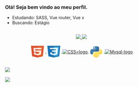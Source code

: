 ### Olá! Seja bem vindo ao meu perfil.

- Estudando: SASS, Vue router, Vue x
- Buscando: Estágio

##

<div align="center">
  <a href="https://github.com/JV1T0R">
  <img height="180em" src="https://github-readme-stats.vercel.app/api?username=JV1T0R&show_icons=true&theme=blueberry&include_all_commits=true&count_private=true"/>
  <img height="180em" src="https://github-readme-stats.vercel.app/api/top-langs/?username=JV1T0R&layout=compact&langs_count=7&theme=blueberry"/>
</div>

<div align="center" style="display: inline_block"><br>
  <img align="center" alt="HTML-logo" height="40" width="50" src="https://raw.githubusercontent.com/devicons/devicon/master/icons/html5/html5-original.svg">
  <img align="center" alt="CSS=logo" height="40" width="50" src="https://raw.githubusercontent.com/devicons/devicon/master/icons/css3/css3-original.svg">
  <img align="center" alt="CSS=logo" height="40" width="50" src="https://cdn.jsdelivr.net/gh/devicons/devicon/icons/sass/sass-original.svg">
  <img align="center" alt="Python-logo" height="45" width="50" src="https://raw.githubusercontent.com/devicons/devicon/master/icons/python/python-original.svg">
  <img align="center" alt="Mysql-logo" height="45" width="50" src="https://cdn.jsdelivr.net/gh/devicons/devicon/icons/mysql/mysql-original.svg">
</div>

##

<div>
 <a href = "jvticontato@gmail.com"><img src="https://img.shields.io/badge/-Gmail-%23333?style=for-the-badge&logo=gmail&logoColor=red" target="_blank"></a>
 
 <a href="https://www.linkedin.com/in/jo%C3%A3opamponet/" target="_blank"><img src="https://img.shields.io/badge/-LinkedIn-%230077B5?style=for-the-badge&logo=linkedin&logoColor=white" target="_blank"></a>
</div>
